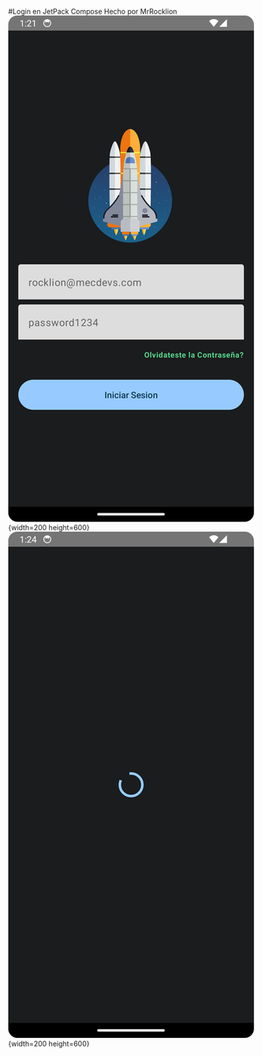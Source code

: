 #Login en JetPack Compose
Hecho por MrRocklion
![alt-text-1](cap1.png "title-1"){width=200 height=600} ![alt-text-2](cap2.png "title-2"){width=200 height=600}
